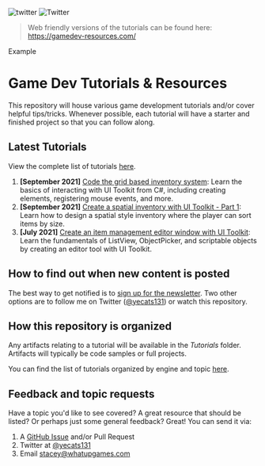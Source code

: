 ![twitter](https://img.shields.io/twitter/follow/yecats131?style=social) ![Twitter](https://img.shields.io/twitter/follow/whatupgames?style=social)

> Web friendly versions of the tutorials can be found here: https://gamedev-resources.com/

Example

# Game Dev Tutorials & Resources
This repository will house various game development tutorials and/or cover helpful tips/tricks. Whenever possible, each tutorial will have a starter and finished project so that you can follow along. 

## Latest Tutorials
View the complete list of tutorials [here](./tutorials/).

1. **[September 2021]** [Code the grid based inventory system](./tutorials/Unity/ui-toolkit-spatial-inventory-pt2): Learn the basics of interacting with UI Toolkit from C#, including creating elements, registering mouse events, and more.
2. **[September 2021]** [Create a spatial inventory with UI Toolkit - Part 1](./tutorials/Unity/ui-toolkit-spatial-inventory-pt1): Learn how to design a spatial style inventory where the player can sort items by size. 
3. **[July 2021]** [Create an item management editor window with UI Toolkit](./tutorials/Unity/UI-toolkit-custom-editor-fundamentals): Learn the fundamentals of ListView, ObjectPicker, and scriptable objects by creating an editor tool with UI Toolkit. 

## How to find out when new content is posted
The best way to get notified is to [sign up for the newsletter](https://gamedev-resources.com). Two other options are to follow me on Twitter ([@yecats131](https://twitter.com/yecats131)) or watch this repository.

## How this repository is organized
Any artifacts relating to a tutorial will be available in the *Tutorials* folder. Artifacts will typically be code samples or full projects. 

You can find the list of tutorials organized by engine and topic [here](./tutorials/readme.md).

## Feedback and topic requests
Have a topic you'd like to see covered? A great resource that should be listed? Or perhaps just some general feedback? Great! You can send it via:

1. A [GitHub Issue](https://github.com/yecats/GameDevTutorials/issues) and/or Pull Request
2. Twitter at [@yecats131](https://twitter.com/yecats131)
3. Email [stacey@whatupgames.com](mailto:stacey@whatupgames.com)

